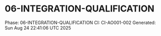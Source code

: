 # 06-INTEGRATION-QUALIFICATION
Phase: 06-INTEGRATION-QUALIFICATION
CI: CI-AO001-002
Generated: Sun Aug 24 22:41:06 UTC 2025
